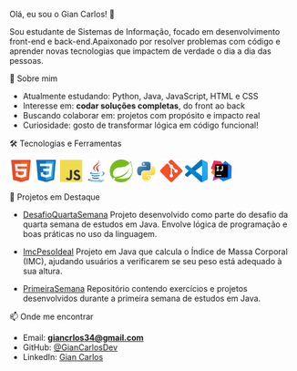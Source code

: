Olá, eu sou o Gian Carlos! 👋

Sou estudante de Sistemas de Informação, focado em desenvolvimento front-end e back-end.Apaixonado por resolver problemas com código e aprender novas tecnologias que impactem de verdade o dia a dia das pessoas.



🚀 Sobre mim

- Atualmente estudando: Python, Java, JavaScript, HTML e CSS
- Interesse em: **codar soluções completas**, do front ao back
- Buscando colaborar em: projetos com propósito e impacto real
- Curiosidade: gosto de transformar lógica em código funcional!



🛠️ Tecnologias e Ferramentas

<p align="left">
  <img src="https://raw.githubusercontent.com/devicons/devicon/master/icons/html5/html5-original.svg" alt="HTML5" width="40" height="40"/>
  <img src="https://raw.githubusercontent.com/devicons/devicon/master/icons/css3/css3-original.svg" alt="CSS3" width="40" height="40"/>
  <img src="https://raw.githubusercontent.com/devicons/devicon/master/icons/javascript/javascript-original.svg" alt="JavaScript" width="40" height="40"/>
  <img src="https://raw.githubusercontent.com/devicons/devicon/master/icons/java/java-original.svg" alt="Java" width="40" height="40"/>
  <img src="https://raw.githubusercontent.com/devicons/devicon/master/icons/spring/spring-original.svg" alt="Spring Boot" width="40" height="40"/>
  <img src="https://raw.githubusercontent.com/devicons/devicon/master/icons/python/python-original.svg" alt="Python" width="40" height="40"/>
  <img src="https://raw.githubusercontent.com/devicons/devicon/master/icons/git/git-original.svg" alt="Git" width="40" height="40"/>
  <img src="https://raw.githubusercontent.com/devicons/devicon/master/icons/vscode/vscode-original.svg" alt="VS Code" width="40" height="40"/>
  <img src="https://raw.githubusercontent.com/devicons/devicon/master/icons/intellij/intellij-original.svg" alt="IntelliJ IDEA" width="40" height="40"/>
</p>



📌 Projetos em Destaque

- [DesafioQuartaSemana](https://github.com/GianCarlosDev/DesafioQuartaSemana)
  Projeto desenvolvido como parte do desafio da quarta semana de estudos em Java. Envolve lógica de programação e boas práticas no uso da linguagem.

- [ImcPesoIdeal](https://github.com/GianCarlosDev/ImcPesoIdeal)
  Projeto em Java que calcula o Índice de Massa Corporal (IMC), ajudando usuários a verificarem se seu peso está adequado à sua altura.

- [PrimeiraSemana](https://github.com/GianCarlosDev/PrimeiraSemana)
  Repositório contendo exercícios e projetos desenvolvidos durante a primeira semana de estudos em Java.



📫 Onde me encontrar

- Email: **giancrlos34@gmail.com**
- GitHub: [@GianCarlosDev](https://github.com/GianCarlosDev)
- LinkedIn: [Gian Carlos](https://www.linkedin.com/in/gian-carlos-10715a202)



